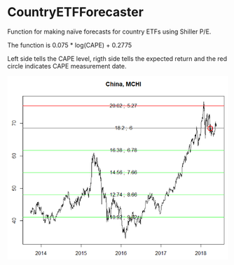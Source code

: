 # CountryETFForecaster
Function for making naïve forecasts for country ETFs using Shiller P/E.

The function is 0.075 * log(CAPE) + 0.2775

Left side tells the CAPE level, rigth side tells the expected return and the red circle indicates CAPE measurement date.

![China](https://github.com/KaroRonty/CountryETFForecaster/blob/master/china.PNG?raw=true)
